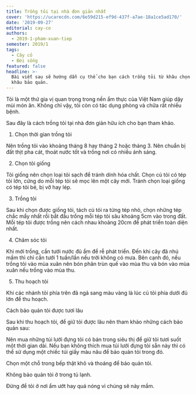 ```yaml
---
title: Trồng tỏi tại nhà đơn giản nhất
cover: 'https://ucarecdn.com/6e59d215-ef9d-437f-a7ae-18a1ce5ad170/'
date: '2019-09-27'
editorial: cay-co
authors:
  - 2019-1-pham-xuan-tiep
semester: 2019/1
tags:
  - Cây cỏ
  - Đời sống
featured: false
headline: >-
  Bài viết sau sẽ hướng dẫn cụ thể cho bạn cách trồng tỏi từ khâu chọn giống đến
  khâu bảo quản.
---
```

Tỏi là một thứ gia vị quan trọng trong nền ẩm thực của Việt Nam giúp dậy mùi món ăn. Không chỉ vậy, tỏi còn có tác dụng phòng và chữa rất nhiều bệnh.



Sau đây là cách trồng tỏi tại nhà đơn giản hữu ích cho bạn tham khảo.



1. Chọn thời gian trồng tỏi

Nên trồng tỏi vào khoảng tháng 8 hay tháng 2 hoặc tháng 3. Nên chuẩn bị đất thịt pha cát, thoát nước tốt và trồng nơi có nhiều ánh sáng.



2. Chọn tỏi giống

Tỏi giống nên chọn loại tỏi sạch để tránh dính hóa chất. Chọn củ tỏi có tép tỏi lớn, cứng do mỗi tép tỏi sẽ mọc lên một cây mới. Tránh chọn loại giống có tép tỏi bé, bị vỡ hay lép.



3. Trồng tỏi

Sau khi chọn được giống tỏi, tách củ tỏi ra từng tép nhỏ, chọn những tép chắc mẩy nhất rồi bắt đầu trồng mỗi tép tỏi sâu khoảng 5cm vào trong đất. Mỗi tép tỏi được trồng nên cách nhau khoảng 20cm để phát triển toàn diện nhất.



4. Chăm sóc tỏi

Khi mới trồng, cần tưới nước đủ ẩm để rễ phát triển. Đến khi cây đã nhú mầm thì chỉ cần tưới 1 tuần/lần nếu trời không có mưa. Bên cạnh đó, nếu trồng tỏi vào mùa xuân nên bón phân trùn quế vào mùa thu và bón vào mùa xuân nếu trồng vào mùa thu.



5. Thu hoạch tỏi

Khi các nhánh tỏi phía trên đã ngả sang màu vàng là lúc củ tỏi phía dưới đủ lớn để thu hoạch.



Cách bảo quản tỏi được tươi lâu



Sau khi thu hoạch tỏi, để giữ tỏi được lâu nên tham khảo những cách bảo quản sau:



Nên mua những túi lưới đựng tỏi có bán trong siêu thị để giữ tỏi tươi suốt một thời gian dài. Nếu bạn không thích mua túi lưới đựng tỏi sẵn này thì có thể sử dụng một chiếc túi giấy màu nâu để bảo quản tỏi trong đó.



Chọn một chỗ trong bếp thật khô và thoáng để bảo quản tỏi.



Không bảo quản tỏi ở trong tủ lạnh.



Đừng để tỏi ở nơi ẩm ướt hay quá nóng vì chúng sẽ nảy mầm.
